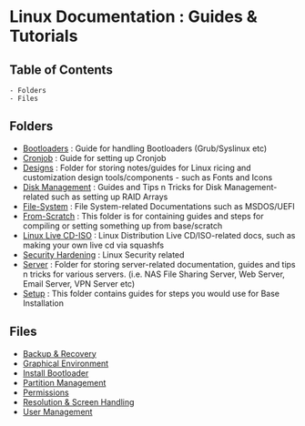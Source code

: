 # Linux Documentation : Guides & Tutorials

## Table of Contents
	- Folders
	- Files

## Folders
- [Bootloaders](Bootloaders) : Guide for handling Bootloaders (Grub/Syslinux etc)
- [Cronjob](Cronjob) : Guide for setting up Cronjob
- [Designs](Designs) : Folder for storing notes/guides for Linux ricing and customization design tools/components - such as Fonts and Icons
- [Disk Management](Disk%20Management) : Guides and Tips n Tricks for Disk Management-related such as setting up RAID Arrays
- [File-System](File-System) : File System-related Documentations such as MSDOS/UEFI
- [From-Scratch](From-Scratch) : This folder is for containing guides and steps for compiling or setting something up from base/scratch
- [Linux Live CD-ISO](Linux%20Live%20CD-ISO) : Linux Distribution Live CD/ISO-related docs, such as making your own live cd via squashfs
- [Security Hardening](Security%20Hardening) : Linux Security related
- [Server](Server) : Folder for storing server-related documentation, guides and tips n tricks for various servers. (i.e. NAS File Sharing Server, Web Server, Email Server, VPN Server etc)
- [Setup](Setup) : This folder contains guides for steps you would use for Base Installation

## Files

- [Backup & Recovery](Backup%20&%20Recovery.txt)
- [Graphical Environment](Graphical%20Environment.txt)
- [Install Bootloader](Install%20Bootloader.txt)
- [Partition Management](Partition%20Management.txt)
- [Permissions](Permissions.txt)
- [Resolution & Screen Handling](Resolution%20Management.txt)
- [User Management](User%20Management.txt)
